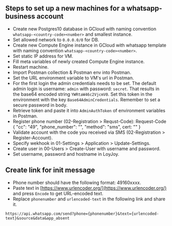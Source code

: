 Steps to set up a new machines for a whatsapp-business account
---------------------------------------------

- Create new Postgres10 database in GCloud with naming convention `whatsapp-<country-code><number>` and smallest instance.
- Set allowed network to `0.0.0.0/0` for DB.
- Create new Compute Engine instance in GCloud with whatsapp template with naming convention `whatsapp-<country-code><number>`.
- Set static IP address for VM.
- Fill meta variables of newly created Compute Engine instance.
- Restart machine.
- Import Postman collection & Postman env into Postman.
- Set the URL environment variable to VM's url in Postman.
- For the first login the admin credentials needs to be set. The default admin login is username: `admin` with password: `secret`. That results in the base64 encoded string `YWRtaW46c2VjcmV0`. Set this token in the environment with the key `Base64AdminCredentials`. Remember to set a secure password in body.
- Retrieve token and paste it into `AdminAuthToken` of environment variables in Postman.
- Register phone number (02-Registration > Requst-Code):  Request-Code { "cc": "49", "phone_number": "<number>", "method": "sms", cert: "<cert>" }
- Validate account with the code you received via SMS (02-Registration > Register-Account).
- Specify wekhook in 01-Settings > Application > Update-Settings.
- Create user in 00-Users > Create-User with username and password.
- Set username, password and hostname in LoyJoy.


Create link for init message
----------------------------
- Phone number should have the following format: 49160xxxx.
- Paste text in [https://www.urlencoder.org/](https://www.urlencoder.org/) and press `Encode` to get URL-encoded text.
- Replace `phonenumber` and `urlencoded-text` in the following link and share it.

`https://api.whatsapp.com/send?phone={phonenumber}&text={urlencoded-text}&source&data&app_absent`
